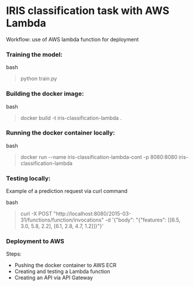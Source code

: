 # IRIS classification task with AWS Lambda

Workflow: use of AWS lambda function for deployment

### Training the model:

bash
> python train.py

### Building the docker image:

bash
> docker build -t iris-classification-lambda .

### Running the docker container locally:

bash

> docker run --name iris-classification-lambda-cont -p 8080:8080 iris-classification-lambda


### Testing locally:

Example of a prediction request via curl command

bash
> curl -X POST "http://localhost:8080/2015-03-31/functions/function/invocations" -d '{"body": "{\"features\": [[6.5, 3.0, 5.8, 2.2], [6.1, 2.8, 4.7, 1.2]]}"}'


### Deployment to AWS

Steps:
 - Pushing the docker container to AWS ECR
 - Creating and testing a Lambda function
 - Creating an API via API Gateway